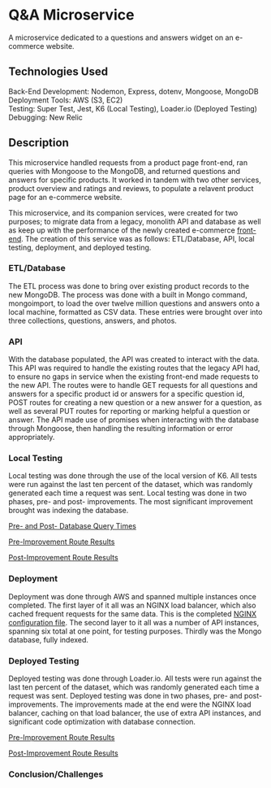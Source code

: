 # Q&A Microservice

A microservice dedicated to a questions and answers widget on an e-commerce website.

## Technologies Used

Back-End Development: Nodemon, Express, dotenv, Mongoose, MongoDB <br>
Deployment Tools: AWS (S3, EC2) <br>
Testing: Super Test, Jest, K6 (Local Testing), Loader.io (Deployed Testing)<br>
Debugging: New Relic

## Description

This microservice handled requests from a product page front-end, ran queries with Mongoose to the MongoDB, and returned questions and answers for specific products. 
It worked in tandem with two other services, product overview and ratings and reviews, to populate a relavent product page for an e-commerce website. 
<br>

This microservice, and its companion services, were created for two purposes; to migrate data from a legacy, monolith API and database as well as 
keep up with the performance of the newly created e-commerce [front-end](https://github.com/kgnwlf/fec). The creation of this service was as follows: 
ETL/Database, API, local testing, deployment, and deployed testing.

### ETL/Database

The ETL process was done to bring over existing product records to the new MongoDB. The process was done with a built in Mongo command, mongoimport,
to load the over twelve million questions and answers onto a local machine, formatted as CSV data. These entries were brought over into three collections,
questions, answers, and photos. 

### API

With the database populated, the API was created to interact with the data. This API was required to handle the existing routes that the legacy API had,
to ensure no gaps in service when the existing front-end made requests to the new API. The routes were to handle GET requests for all questions and answers
for a specific product id or answers for a specific question id, POST routes for creating a new question or a new answer for a question, as well as
several PUT routes for reporting or marking helpful a question or answer. The API made use of promises when interacting with the database through
Mongoose, then handling the resulting information or error appropriately.

### Local Testing

Local testing was done through the use of the local version of K6. All tests were run against the last ten percent of the dataset, which was randomly
generated each time a request was sent. Local testing was done in two phases, pre- and post- improvements. The most significant improvement brought
was indexing the database.
<br>

[Pre- and Post- Database Query Times](https://www.notion.so/SDC-Database-Query-Times-ea5da9e5520d4e10be88055cff7854e4)
<br>

[Pre-Improvement Route Results](https://www.notion.so/SDC-Local-Stress-Testing-before-Improvements-90e8ea3a78794e3aa500e2cd76942e33)
<br>

[Post-Improvement Route Results](https://www.notion.so/SDC-Local-Stress-Testing-with-Improvements-e9d52ade4c2147d8a69bb43534457a57)
<br>

### Deployment

Deployment was done through AWS and spanned multiple instances once completed. The first layer of it all was an NGINX load balancer, which also cached
frequent requests for the same data. 
This is the completed [NGINX configuration file](https://www.notion.so/SDC-NGINX-Configuration-46671de81197427fa688aa78be745c4d). 
The second layer to it all was a number of API instances, spanning six total at one point, for testing purposes. Thirdly was the Mongo database, fully 
indexed. 

### Deployed Testing

Deployed testing was done through Loader.io. All tests were run against the last ten percent of the dataset, which was randomly generated each time a request
was sent. Deployed testing was done in two phases, pre- and post- improvements. The improvements made at the end were the NGINX load balancer, caching on 
that load balancer, the use of extra API instances, and significant code optimization with database connection. 
<br>

[Pre-Improvement Route Results](https://www.notion.so/SDC-Deployed-Stress-Testing-844fd0b9f10649478c51978ba1eea1dd)
<br>

[Post-Improvement Route Results](https://www.notion.so/SDC-Final-Deployed-Stress-Test-ca91a92878414fc7b79540dbf6415072)

### Conclusion/Challenges



